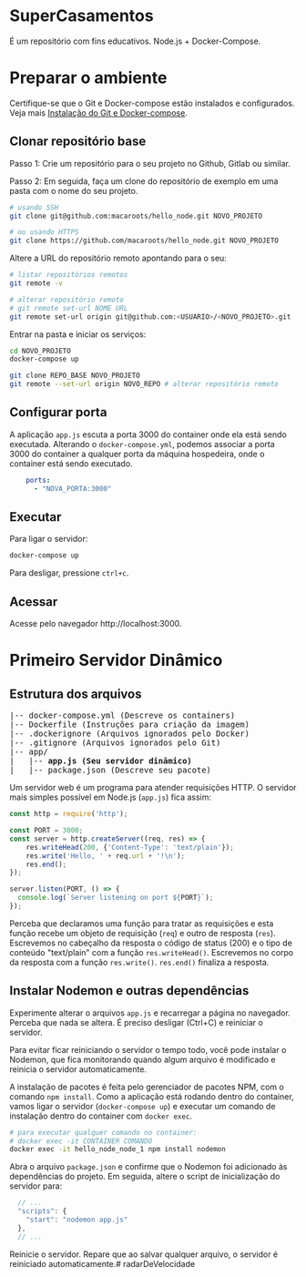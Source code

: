 # SuperCasamentos
É um repositório com fins educativos. Node.js + Docker-Compose.

# Preparar o ambiente
Certifique-se que o Git e Docker-compose estão instalados e configurados. Veja mais [Instalação do Git e Docker-compose](/docs/INSTALACOES.md).

## Clonar repositório base
Passo 1: Crie um repositório para o seu projeto no Github, Gitlab ou similar.

Passo 2: Em seguida, faça um clone do repositório de exemplo em uma pasta com o nome do seu projeto.
```sh
# usando SSH
git clone git@github.com:macaroots/hello_node.git NOVO_PROJETO

# ou usando HTTPS
git clone https://github.com/macaroots/hello_node.git NOVO_PROJETO
```

Altere a URL do repositório remoto apontando para o seu:
```sh
# listar repositórios remotos
git remote -v

# alterar repositório remoto
# git remote set-url NOME URL
git remote set-url origin git@github.com:<USUARIO>/<NOVO_PROJETO>.git
```

Entrar na pasta e iniciar os serviços:
```sh
cd NOVO_PROJETO
docker-compose up
```
```sh
git clone REPO_BASE NOVO_PROJETO
git remote --set-url origin NOVO_REPO # alterar repositório remoto
```

## Configurar porta
A aplicação `app.js` escuta a porta 3000 do container onde ela está sendo executada. Alterando o `docker-compose.yml`, podemos associar a porta 3000 do container a qualquer porta da máquina hospedeira, onde o container está sendo executado.
```yml
    ports:
      - "NOVA_PORTA:3000"
```

## Executar
Para ligar o servidor:
```sh
docker-compose up
```
Para desligar, pressione `ctrl+c`.

## Acessar
Acesse pelo navegador http://localhost:3000.

# Primeiro Servidor Dinâmico
## Estrutura dos arquivos
<pre>
|-- docker-compose.yml (Descreve os containers)
|-- Dockerfile (Instruções para criação da imagem)
|-- .dockerignore (Arquivos ignorados pelo Docker)
|-- .gitignore (Arquivos ignorados pelo Git)
|-- app/
|   |-- <b>app.js (Seu servidor dinâmico)</b>
|   |-- package.json (Descreve seu pacote)
</pre>

Um servidor web é um programa para atender requisições HTTP. O servidor mais simples possível em Node.js (`app.js`) fica assim:
```js
const http = require('http');

const PORT = 3000;
const server = http.createServer((req, res) => {
    res.writeHead(200, {'Content-Type': 'text/plain'});
    res.write('Hello, ' + req.url + '!\n');
    res.end();
});

server.listen(PORT, () => {
  console.log(`Server listening on port ${PORT}`);
});
```
Perceba que declaramos uma função para tratar as requisições e esta função recebe um objeto de requisição (`req`) e outro de resposta (`res`). Escrevemos no cabeçalho da resposta o código de status (200) e o tipo de conteúdo "text/plain" com a função `res.writeHead()`. Escrevemos no corpo da resposta com a função `res.write()`. `res.end()` finaliza a resposta.

## Instalar Nodemon e outras dependências

Experimente alterar o arquivos `app.js` e recarregar a página no navegador. Perceba que nada se altera. É preciso desligar (Ctrl+C) e reiniciar o servidor.

Para evitar ficar reiniciando o servidor o tempo todo, você pode instalar o Nodemon, que fica monitorando quando algum arquivo é modificado e reinicia o servidor automaticamente.

A instalação de pacotes é feita pelo gerenciador de pacotes NPM, com o comando `npm install`. Como a aplicação está rodando dentro do container, vamos ligar o servidor (`docker-compose up`) e executar um comando de instalação dentro do container com `docker exec`. 
```sh
# para executar qualquer comando no container:
# docker exec -it CONTAINER COMANDO
docker exec -it hello_node_node_1 npm install nodemon
```

Abra o arquivo `package.json` e confirme que o Nodemon foi adicionado às dependências do projeto. Em seguida, altere o script de inicialização do servidor para:
```js
  // ...
  "scripts": {
    "start": "nodemon app.js"
  },
  // ...
```

Reinicie o servidor. Repare que ao salvar qualquer arquivo, o servidor é reiniciado automaticamente.# radarDeVelocidade
